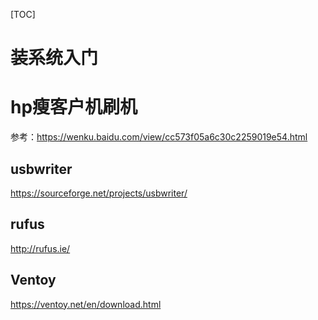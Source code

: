 [TOC]

# 装系统入门

# hp瘦客户机刷机
参考：https://wenku.baidu.com/view/cc573f05a6c30c2259019e54.html


## usbwriter
https://sourceforge.net/projects/usbwriter/

## rufus
http://rufus.ie/

## Ventoy
https://ventoy.net/en/download.html
